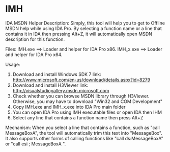 # IMH
IDA MSDN Helper
Description:
Simply, this tool will help you to get to Offline MSDN help while using IDA Pro.
By selecting a function name or a line that contains it in IDA then pressing Alt+Z, it will automatically open MSDN description for this function.


Files:
IMH.exe   ==> Loader and helper for IDA Pro x86.
IMH_x.exe ==> Loader and helper for IDA Pro x64.

Usage:
1)	Download and install Windows SDK 7
		link: http://www.microsoft.com/en-us/download/details.aspx?id=8279
2)	Download and install H3Viewer
		link: http://visualstudiogallery.msdn.microsoft.com
3)	Check whether you can browse MSDN library through H3Viewer. Otherwise, you may have to download "Win32 and COM Development"
4)	Copy IMH.exe and IMH_x.exe into IDA Pro main folder
5)	You can open IDA Pro using IMH executable files or open IDA then IHM
6)	Select any line that contains a function name then press Alt+Z

Mechanism:
When you select a line that contains a function, such as "call    MessageBoxA", the tool will automatically trim this text into "MessageBox".
It also supports other forms of calling functions like "call    ds:MessageBoxA" or "call    esi ; MessageBoxA ".
